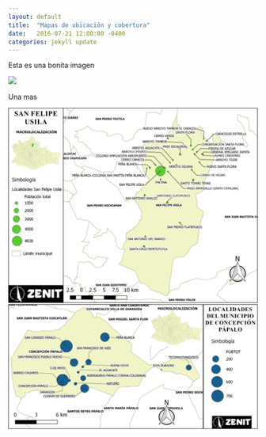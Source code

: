 ```yaml
---
layout: default
title:  "Mapas de ubicación y cobertura"
date:   2016-07-21 12:00:00 -0400
categories: jekyll update
---
```


Esta es una bonita imagen

<img src="/images/post/oaxaca/1.png" width="900">

Una mas


<img src="/images/post/usila/San Felipe Usila.png" width="900">



<img src="/images/post/usila/ubicacion.png" width="900">



